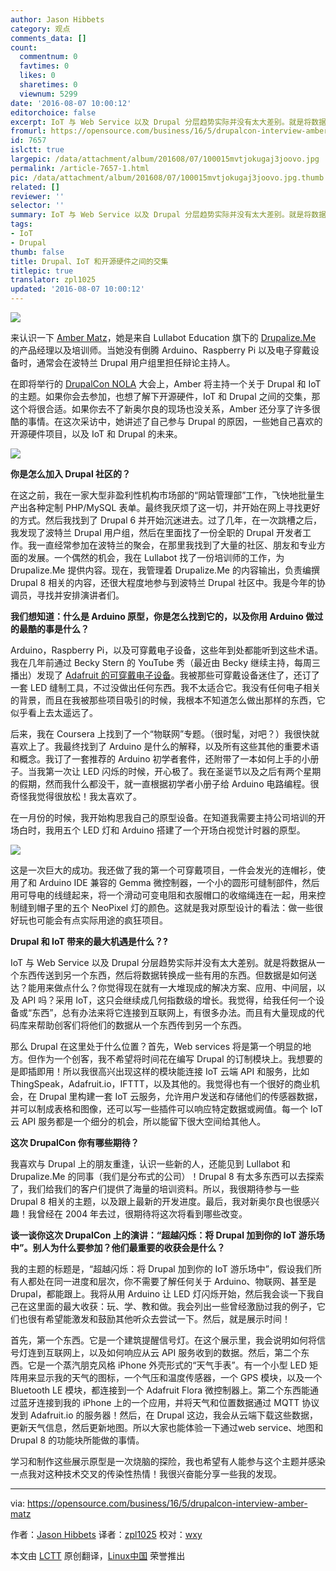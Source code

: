 ```yaml
---
author: Jason Hibbets
category: 观点
comments_data: []
count:
  commentnum: 0
  favtimes: 0
  likes: 0
  sharetimes: 0
  viewnum: 5299
date: '2016-08-07 10:00:12'
editorchoice: false
excerpt: IoT 与 Web Service 以及 Drupal 分层趋势实际并没有太大差别。就是将数据从一个东西传送到另一个东西，然后将数据转换成一些有用的东西。
fromurl: https://opensource.com/business/16/5/drupalcon-interview-amber-matz
id: 7657
islctt: true
largepic: /data/attachment/album/201608/07/100015mvtjokugaj3joovo.jpg
permalink: /article-7657-1.html
pic: /data/attachment/album/201608/07/100015mvtjokugaj3joovo.jpg.thumb.jpg
related: []
reviewer: ''
selector: ''
summary: IoT 与 Web Service 以及 Drupal 分层趋势实际并没有太大差别。就是将数据从一个东西传送到另一个东西，然后将数据转换成一些有用的东西。
tags:
- IoT
- Drupal
thumb: false
title: Drupal、IoT 和开源硬件之间的交集
titlepic: true
translator: zpl1025
updated: '2016-08-07 10:00:12'
---
```


![](/data/attachment/album/201608/07/100015mvtjokugaj3joovo.jpg)


来认识一下 [Amber Matz](https://www.drupal.org/u/amber-himes-matz)，她是来自 Lullabot Education 旗下的 [Drupalize.Me](https://events.drupal.org/neworleans2016/) 的产品经理以及培训师。当她没有倒腾 Arduino、Raspberry Pi 以及电子穿戴设备时，通常会在波特兰 Drupal 用户组里担任辩论主持人。


在即将举行的 [DrupalCon NOLA](https://events.drupal.org/neworleans2016/) 大会上，Amber 将主持一个关于 Drupal 和 IoT 的主题。如果你会去参加，也想了解下开源硬件，IoT 和 Drupal 之间的交集，那这个将很合适。如果你去不了新奥尔良的现场也没关系，Amber 还分享了许多很酷的事情。在这次采访中，她讲述了自己参与 Drupal 的原因，一些她自己喜欢的开源硬件项目，以及 IoT 和 Drupal 的未来。


![](/data/attachment/album/201608/07/100015fks8xt8lsw6szq0c.png)


**你是怎么加入 Drupal 社区的？**


在这之前，我在一家大型非盈利性机构市场部的“网站管理部”工作，飞快地批量生产出各种定制 PHP/MySQL 表单。最终我厌烦了这一切，并开始在网上寻找更好的方式。然后我找到了 Drupal 6 并开始沉迷进去。过了几年，在一次跳槽之后，我发现了波特兰 Drupal 用户组，然后在里面找了一份全职的 Drupal 开发者工作。我一直经常参加在波特兰的聚会，在那里我找到了大量的社区、朋友和专业方面的发展。一个偶然的机会，我在 Lullabot 找了一份培训师的工作，为 Drupalize.Me 提供内容。现在，我管理着 Drupalize.Me 的内容输出，负责编撰 Drupal 8 相关的内容，还很大程度地参与到波特兰 Drupal 社区中。我是今年的协调员，寻找并安排演讲者们。


**我们想知道：什么是 Arduino 原型，你是怎么找到它的，以及你用 Arduino 做过的最酷的事是什么？**


Arduino，Raspberry Pi，以及可穿戴电子设备，这些年到处都能听到这些术语。我在几年前通过 Becky Stern 的 YouTube 秀（最近由 Becky 继续主持，每周三播出）发现了 [Adafruit 的可穿戴电子设备](https://www.adafruit.com/beckystern)。我被那些可穿戴设备迷住了，还订了一套 LED 缝制工具，不过没做出任何东西。我不太适合它。我没有任何电子相关的背景，而且在我被那些项目吸引的时候，我根本不知道怎么做出那样的东西，它似乎看上去太遥远了。


后来，我在 Coursera 上找到了一个“物联网”专题。（很时髦，对吧？）我很快就喜欢上了。我最终找到了 Arduino 是什么的解释，以及所有这些其他的重要术语和概念。我订了一套推荐的 Arduino 初学者套件，还附带了一本如何上手的小册子。当我第一次让 LED 闪烁的时候，开心极了。我在圣诞节以及之后有两个星期的假期，然而我什么都没干，就一直根据初学者小册子给 Arduino 电路编程。很奇怪我觉得很放松！我太喜欢了。


在一月份的时候，我开始构思我自己的原型设备。在知道我需要主持公司培训的开场白时，我用五个 LED 灯和 Arduino 搭建了一个开场白视觉计时器的原型。


![](/data/attachment/album/201608/07/100016kd0swoozf000w4ks.jpg)


这是一次巨大的成功。我还做了我的第一个可穿戴项目，一件会发光的连帽衫，使用了和 Arduino IDE 兼容的 Gemma 微控制器，一个小的圆形可缝制部件，然后用可导电的线缝起来，将一个滑动可变电阻和衣服帽口的收缩绳连在一起，用来控制缝到帽子里的五个 NeoPixel 灯的颜色。这就是我对原型设计的看法：做一些很好玩也可能会有点实际用途的疯狂项目。


**Drupal 和 IoT 带来的最大机遇是什么？?**


IoT 与 Web Service 以及 Drupal 分层趋势实际并没有太大差别。就是将数据从一个东西传送到另一个东西，然后将数据转换成一些有用的东西。但数据是如何送达？能用来做点什么？你觉得现在就有一大堆现成的解决方案、应用、中间层，以及 API 吗？采用 IoT，这只会继续成几何指数级的增长。我觉得，给我任何一个设备或“东西”，总有办法来将它连接到互联网上，有很多办法。而且有大量现成的代码库来帮助创客们将他们的数据从一个东西传到另一个东西。


那么 Drupal 在这里处于什么位置？首先，Web services 将是第一个明显的地方。但作为一个创客，我不希望将时间花在编写 Drupal 的订制模块上。我想要的是即插即用！所以我很高兴出现这样的模块能连接 IoT 云端 API 和服务，比如 ThingSpeak，Adafruit.io，IFTTT，以及其他的。我觉得也有一个很好的商业机会，在 Drupal 里构建一套 IoT 云服务，允许用户发送和存储他们的传感器数据，并可以制成表格和图像，还可以写一些插件可以响应特定数据或阙值。每一个 IoT 云 API 服务都是一个细分的机会，所以能留下很大空间给其他人。


**这次 DrupalCon 你有哪些期待？**


我喜欢与 Drupal 上的朋友重逢，认识一些新的人，还能见到 Lullabot 和 Drupalize.Me 的同事（我们是分布式的公司）！Drupal 8 有太多东西可以去探索了，我们给我们的客户们提供了海量的培训资料。所以，我很期待参与一些 Drupal 8 相关的主题，以及跟上最新的开发进度。最后，我对新奥尔良也很感兴趣！我曾经在 2004 年去过，很期待将这次将看到哪些改变。


**谈一谈你这次 DrupalCon 上的演讲：“超越闪烁：将 Drupal 加到你的 IoT 游乐场中”。别人为什么要参加？他们最重要的收获会是什么？**


我的主题的标题是，“超越闪烁：将 Drupal 加到你的 IoT 游乐场中”，假设我们所有人都处在同一进度和层次，你不需要了解任何关于 Arduino、物联网、甚至是 Drupal，都能跟上。我将从用 Arduino 让 LED 灯闪烁开始，然后我会谈一下我自己在这里面的最大收获：玩、学、教和做。我会列出一些曾经激励过我的例子，它们也很有希望能激发和鼓励其他听众去尝试一下。然后，就是展示时间！


首先，第一个东西。它是一个建筑提醒信号灯。在这个展示里，我会说明如何将信号灯连到互联网上，以及如何响应从云 API 服务收到的数据。然后，第二个东西。它是一个蒸汽朋克风格 iPhone 外壳形式的“天气手表”。有一个小型 LED 矩阵用来显示我的天气的图标，一个气压和温度传感器，一个 GPS 模块，以及一个 Bluetooth LE 模块，都连接到一个 Adafruit Flora 微控制器上。第二个东西能通过蓝牙连接到我的 iPhone 上的一个应用，并将天气和位置数据通过 MQTT 协议发到 Adafruit.io 的服务器！然后，在 Drupal 这边，我会从云端下载这些数据，更新天气信息，然后更新地图。所以大家也能体验一下通过web service、地图和 Drupal 8 的功能块所能做的事情。


学习和制作这些展示原型是一次烧脑的探险，我也希望有人能参与这个主题并感染一点我对这种技术交叉的传染性热情！我很兴奋能分享一些我的发现。




---


via: <https://opensource.com/business/16/5/drupalcon-interview-amber-matz>


作者：[Jason Hibbets](https://opensource.com/users/jhibbets) 译者：[zpl1025](https://github.com/zpl1025) 校对：[wxy](https://github.com/wxy)


本文由 [LCTT](https://github.com/LCTT/TranslateProject) 原创翻译，[Linux中国](https://linux.cn/) 荣誉推出